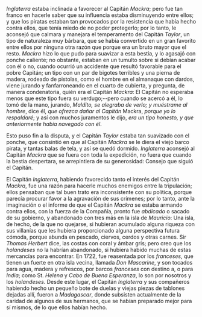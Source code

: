 _Inglaterra_ estaba inclinada a favorecer al Capitán _Mackra_; pero fue tan franco en hacerle saber que su influencia estaba disminuyendo entre ellos; y que los piratas estaban tan provocados por la resistencia que había hecho contra ellos, que tenía miedo de no poder protegerlo; por lo tanto, le aconsejó que calmara y manejara el temperamento del Capitán _Taylor_, un tipo de naturaleza muy bárbara, que se había convertido en un gran favorito entre ellos por ninguna otra razón que porque era un bruto mayor que el resto. _Mackra_ hizo lo que pudo para suavizar a esta bestia, y lo agasajó con ponche caliente; no obstante, estaban en un tumulto sobre si debían acabar con él o no, cuando ocurrió un accidente que resultó favorable para el pobre Capitán; un tipo con un par de bigotes terribles y una pierna de madera, rodeado de pistolas, como el hombre en el almanaque con dardos, viene jurando y fanfarroneando en el cuarto de cubierta, y pregunta, de manera condenatoria, quién era el Capitán _Mackra_: El Capitán no esperaba menos que este tipo fuera su verdugo;--pero cuando se acercó a él, lo tomó de la mano, jurando, _Maldito, se alegraba de verlo; y muéstrame al hombre_, dice él, _que ofrezca dañar al Capitán_ Mackra, _porque yo lo respaldaré_; y así con muchos juramentos le dijo, _era un tipo honesto, y que anteriormente había navegado con él_.

Esto puso fin a la disputa, y el Capitán _Taylor_ estaba tan suavizado con el ponche, que consintió en que al Capitán _Mackra_ se le diera el viejo barco pirata, y tantas balas de tela, y así se quedó dormido. _Inglaterra_ aconsejó al Capitán _Mackra_ que se fuera con toda la expedición, no fuera que cuando la bestia despertara, se arrepintiera de su generosidad: Consejo que siguió el Capitán.

El Capitán _Inglaterra_, habiendo favorecido tanto el interés del Capitán _Mackra_, fue una razón para hacerle muchos enemigos entre la tripulación; ellos pensaban que tal buen trato era inconsistente con su política, porque parecía procurar favor a la agravación de sus crímenes; por lo tanto, ante la imaginación o el informe de que el Capitán _Mackra_ se estaba armando contra ellos, con la fuerza de la Compañía, pronto fue _abdicado_ o sacado de su gobierno, y abandonado con tres más en la isla de _Mauricio_: Una isla, de hecho, de la que no quejarse, si hubieran acumulado alguna riqueza con sus villanías que les hubiera proporcionado alguna perspectiva futura cómoda, porque abunda en pescado, ciervos, cerdos y otras carnes. Sir _Thomas Herbert_ dice, las costas con coral y ámbar gris; pero creo que los _holandeses_ no la habrían abandonado, si hubiera habido muchas de estas mercancías para encontrar. En 1722, fue reasentada por los _franceses_, que tienen un fuerte en otra isla vecina, llamada _Don Mascarine_, y son tocados para agua, madera y refrescos, por barcos _franceses_ con destino a, o para _India_; como St. _Helena_ y _Cabo de Buena Esperanza_, lo son por nosotros y los _holandeses_. Desde este lugar, el Capitán _Inglaterra_ y sus compañeros habiendo hecho un pequeño bote de duelas y viejas piezas de tablones dejadas allí, fueron a _Madagascar_, donde subsisten actualmente de la caridad de algunos de sus hermanos, que se habían preparado mejor para sí mismos, de lo que ellos habían hecho.